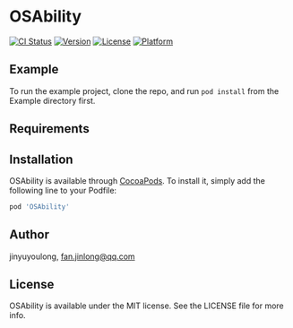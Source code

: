 # OSAbility

[![CI Status](https://img.shields.io/travis/jinyuyoulong/OSAbility.svg?style=flat)](https://travis-ci.org/jinyuyoulong/OSAbility)
[![Version](https://img.shields.io/cocoapods/v/OSAbility.svg?style=flat)](https://cocoapods.org/pods/OSAbility)
[![License](https://img.shields.io/cocoapods/l/OSAbility.svg?style=flat)](https://cocoapods.org/pods/OSAbility)
[![Platform](https://img.shields.io/cocoapods/p/OSAbility.svg?style=flat)](https://cocoapods.org/pods/OSAbility)

## Example

To run the example project, clone the repo, and run `pod install` from the Example directory first.

## Requirements

## Installation

OSAbility is available through [CocoaPods](https://cocoapods.org). To install
it, simply add the following line to your Podfile:

```ruby
pod 'OSAbility'
```

## Author

jinyuyoulong, fan.jinlong@qq.com

## License

OSAbility is available under the MIT license. See the LICENSE file for more info.
